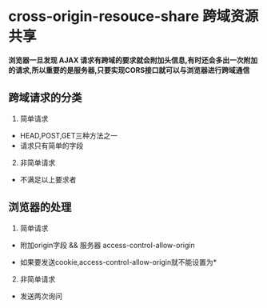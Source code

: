 # cross-origin-resouce-share 跨域资源共享

**浏览器一旦发现 AJAX 请求有跨域的要求就会附加头信息,有时还会多出一次附加的请求,所以重要的是服务器,只要实现CORS接口就可以与浏览器进行跨域通信**

## 跨域请求的分类

1. 简单请求
- HEAD,POST,GET三种方法之一
- 请求只有简单的字段

2. 非简单请求

- 不满足以上要求者


## 浏览器的处理

1. 简单请求
- 附加origin字段  && 服务器 access-control-allow-origin

- 如果要发送cookie,access-control-allow-origin就不能设置为*

2. 非简单请求
- 发送两次询问


